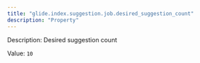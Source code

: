 ```yaml
---
title: "glide.index.suggestion.job.desired_suggestion_count"
description: "Property"
---
```


Description: Desired suggestion count

Value: `10`